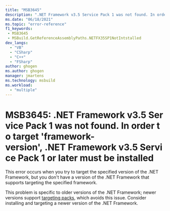 ```yaml
---
title: "MSB3645"
description: ".NET Framework v3.5 Service Pack 1 was not found. In order to target 'framework-version', .NET Framework v3.5 Service Pack 1 or later must be installed."
ms.date: "06/18/2021"
ms.topic: "error-reference"
f1_keywords:
 - MSB3645
 - MSBuild.GetReferenceAssemblyPaths.NETFX35SP1NotIntstalled
dev_langs:
  - "VB"
  - "CSharp"
  - "C++"
  - "FSharp"
author: ghogen
ms.author: ghogen
manager: jmartens
ms.technology: msbuild
ms.workload:
  - "multiple"
---
```

# MSB3645: .NET Framework v3.5 Service Pack 1 was not found. In order to target 'framework-version', .NET Framework v3.5 Service Pack 1 or later must be installed

This error occurs when you try to target the specified version of the .NET Framework, but you don't have a version of the .NET Framework that supports targeting the specified framework.

This problem is specific to older versions of the .NET Framework; newer versions support [targeting packs](/dotnet/framework/install/guide-for-developers), which avoids this issue. Consider installing and targeting a newer version of the .NET Framework.
